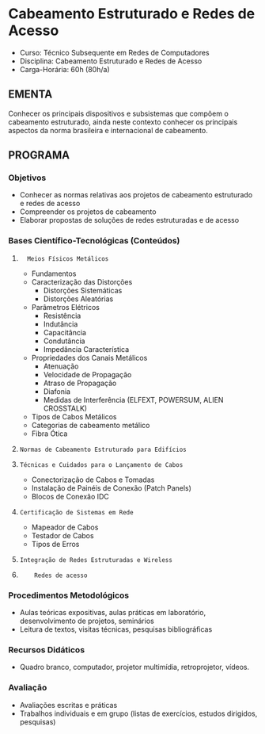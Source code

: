 # Cabeamento Estruturado e Redes de Acesso 


* Curso: Técnico Subsequente em Redes de Computadores
* Disciplina: Cabeamento Estruturado e Redes de Acesso                                   
* Carga-Horária: 60h (80h/a)

## EMENTA

Conhecer os principais dispositivos e subsistemas que compõem o cabeamento estruturado, ainda neste contexto
conhecer os principais aspectos da norma brasileira e internacional de cabeamento.

## PROGRAMA
### Objetivos

* Conhecer as normas relativas aos projetos de cabeamento estruturado e redes de acesso
* Compreender os projetos de cabeamento
* Elaborar propostas de soluções de redes estruturadas e de acesso

### Bases Científico-Tecnológicas (Conteúdos)

1.       Meios Físicos Metálicos
    * Fundamentos
    * Caracterização das Distorções
        * Distorções Sistemáticas
        * Distorções Aleatórias
    * Parâmetros Elétricos
        * Resistência
        * Indutância
        * Capacitância
        * Condutância
        * Impedância Característica
    * Propriedades dos Canais Metálicos
        * Atenuação
        * Velocidade de Propagação
        * Atraso de Propagação
        * Diafonia
        * Medidas de Interferência (ELFEXT, POWERSUM, ALIEN CROSSTALK)
    * Tipos de Cabos Metálicos
    * Categorias de cabeamento metálico
    * Fibra Ótica
2.     Normas de Cabeamento Estruturado para Edifícios
3.     Técnicas e Cuidados para o Lançamento de Cabos
    * Conectorização de Cabos e Tomadas
    * Instalação de Painéis de Conexão (Patch Panels)
    * Blocos de Conexão IDC
4.     Certificação de Sistemas em Rede
    * Mapeador de Cabos
    * Testador de Cabos
    * Tipos de Erros
5.     Integração de Redes Estruturadas e Wireless
6.         Redes de acesso

### Procedimentos Metodológicos

* Aulas teóricas expositivas, aulas práticas em laboratório, desenvolvimento de projetos, seminários
* Leitura de textos, visitas técnicas, pesquisas bibliográficas

### Recursos Didáticos

* Quadro branco, computador, projetor multimídia, retroprojetor, vídeos.

### Avaliação

* Avaliações escritas e práticas
* Trabalhos individuais e em grupo (listas de exercícios, estudos dirigidos, pesquisas)
